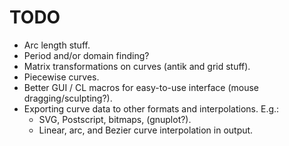 TODO
====

- Arc length stuff.
- Period and/or domain finding?
- Matrix transformations on curves (antik and grid stuff).
- Piecewise curves.
- Better GUI / CL macros for easy-to-use interface (mouse dragging/sculpting?).
- Exporting curve data to other formats and interpolations. E.g.:
  - SVG, Postscript, bitmaps, (gnuplot?).
  - Linear, arc, and Bezier curve interpolation in output.

